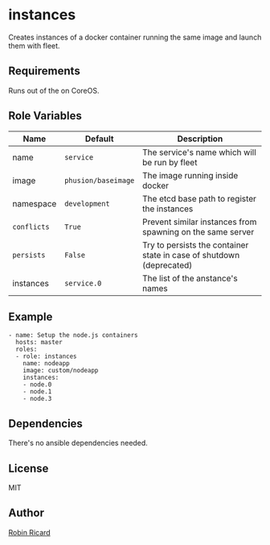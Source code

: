 instances
=========

Creates instances of a docker container running the same image and launch them with fleet.

Requirements
------------

Runs out of the on CoreOS.

Role Variables
--------------

| Name         | Default             | Description                                   |
|--------------|---------------------|-----------------------------------------------|
| name         | `service`           | The service's name which will be run by fleet |
| image        | `phusion/baseimage` | The image running inside docker               |
| namespace    | `development`       | The etcd base path to register the instances  |
| `conflicts`  | `True`              | Prevent similar instances from spawning on the same server |
| `persists`   | `False`             | Try to persists the container state in case of shutdown (deprecated) |
| instances    | `service.0`         | The list of the anstance's names              |

Example
-------

```
- name: Setup the node.js containers
  hosts: master
  roles:
  - role: instances
    name: nodeapp
    image: custom/nodeapp
    instances:
    - node.0
    - node.1
    - node.3
```

Dependencies
------------

There's no ansible dependencies needed.

License
-------

MIT

Author
------

[Robin Ricard](https://github.com/rricard/)
